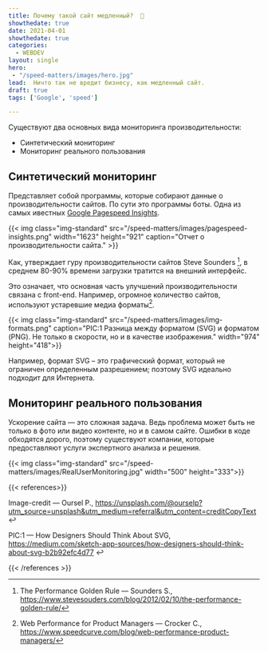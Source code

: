 ```yaml
---
title: Почему такой сайт медленный?  🚀
showthedate: true
date: 2021-04-01
showthedate: true
categories:
  - WEBDEV
layout: single
hero:
 - "/speed-matters/images/hero.jpg"
lead:  Ничто так не вредит бизнесу, как медленный сайт.   
draft: true
tags: ['Google', 'speed']

---
```


Существуют два основных вида мониторинга производительности: 

- Синтетический мониторинг
- Мониторинг реального пользования

## Синтетический мониторинг

Представляет собой программы, которые собирают данные о производительности сайтов. По сути это программы боты. Одна из самых ивестных [Google Pagespeed Insights](https://developers.google.com/speed/pagespeed/insights/ ). 

{{< img  class="img-standard" src="/speed-matters/images/pagespeed-insights.png"  width="1623" height="921"  caption="Отчет о  производительности сайта." >}}


Как, утверждает гуру производительности сайтов Steve Sounders [^abbr1], в среднем 80-90% времени загрузки тратится на внешний интерфейс.  

 [^abbr1]: The Performance Golden Rule — Sounders S., https://www.stevesouders.com/blog/2012/02/10/the-performance-golden-rule/ 

Это означает, что  основная  часть улучшений производительности связана с front-end. Например, огромное количество сайтов, используют устаревшие медиа форматы[^abbr2]. 

[^abbr2]: Web Performance for Product Managers  — Crocker C., https://www.speedcurve.com/blog/web-performance-product-managers/


{{< img  class="img-standard" src="/speed-matters/images/img-formats.png" caption="PIC:1 Разница  между  форматом (SVG) и форматом  (PNG). Не только в скорости, но и в качестве изображения."  width="974" height="418">}}

Например, формат SVG – это графический формат, который не ограничен определенным разрешением; поэтому SVG  идеально подходит для Интернета. 



## Мониторинг реального пользования

Ускорение сайта — это сложная задача. Ведь проблема может быть  не только в  фото или видео контенте, но и в самом сайте. Ошибки в коде обходятся  дорого, поэтому существуют компании, которые предоставляют  услуги  экспертного анализа и решения. 

{{< img  class="img-standard" src="/speed-matters/images/RealUserMonitoring.jpg"  width="500" height="333">}}



 {{< references>}}






Image-credit  —  Oursel P., https://unsplash.com/@ourselp?utm_source=unsplash&utm_medium=referral&utm_content=creditCopyText ↩︎

PIC:1 — How Designers Should Think About SVG, https://medium.com/sketch-app-sources/how-designers-should-think-about-svg-b2b92efc4d77 ↩︎

{{< /references >}}
  